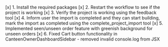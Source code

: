 [x] 1. Install the required packages
[x] 2. Restart the workflow to see if the project is working
[x] 3. Verify the project is working using the feedback tool
[x] 4. Inform user the import is completed and they can start building, mark the import as completed using the complete_project_import tool
[x] 5. Implemented seen/unseen order feature with greenish background for unseen orders
[x] 6. Fixed Cart button functionality in CanteenOwnerDashboardSidebar - removed invalid console.log from JSX